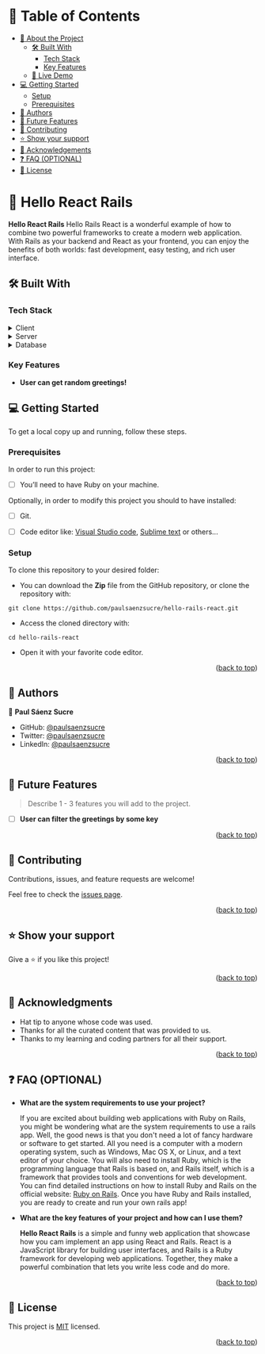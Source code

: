 <a name="readme-top"></a>

# 📗 Table of Contents

- [📖 About the Project](#about-project)
  - [🛠 Built With](#built-with)
    - [Tech Stack](#tech-stack)
    - [Key Features](#key-features)
  - [🚀 Live Demo](#live-demo)
- [💻 Getting Started](#getting-started)
  - [Setup](#setup)
  - [Prerequisites](#prerequisites)
- [👥 Authors](#authors)
- [🔭 Future Features](#future-features)
- [🤝 Contributing](#contributing)
- [⭐️ Show your support](#support)
- [🙏 Acknowledgements](#acknowledgements)
- [❓ FAQ (OPTIONAL)](#faq)
- [📝 License](#license)

# 📖 Hello React Rails <a name="about-project"></a>

**Hello React Rails** Hello Rails React is a wonderful example of how to combine two powerful frameworks to create a modern web application. With Rails as your backend and React as your frontend, you can enjoy the benefits of both worlds: fast development, easy testing, and rich user interface.

## 🛠 Built With <a name="built-with"></a>

### Tech Stack <a name="tech-stack"></a>

<details>
  <summary>Client</summary>
  <ul>
    <li><a href="https://reactjs.org/">React.js</a></li>
    <li><a href="https://redux-toolkit.js.org/">Redux Toolkit</a></li>
  </ul>
</details>

<details>
  <summary>Server</summary>
  <ul>
    <li><a href="https://rubyonrails.org/">Ruby on Rails</a></li>
  </ul>
</details>

<details>
<summary>Database</summary>
  <ul>
    <li><a href="https://www.postgresql.org/">PostgreSQL</a></li>
  </ul>
</details>

### Key Features <a name="key-features"></a>

- **User can get random greetings!**

## 💻 Getting Started <a name="getting-started"></a>

To get a local copy up and running, follow these steps.

### Prerequisites

In order to run this project:

- [ ] You’ll need to have Ruby on your machine.

Optionally, in order to modify this project you should to have installed:

- [ ] Git.

- [ ] Code editor like: [Visual Studio code](https://code.visualstudio.com/), [Sublime text](https://www.sublimetext.com/) or others...

### Setup

To clone this repository to your desired folder:

- You can download the **Zip** file from the GitHub repository, or clone the repository with:

```console
git clone https://github.com/paulsaenzsucre/hello-rails-react.git
```

- Access the cloned directory with:

```console
cd hello-rails-react
```

- Open it with your favorite code editor.

<p align="right">(<a href="#readme-top">back to top</a>)</p>

## 👥 Authors <a name="authors"></a>

👤 **Paul Sáenz Sucre**

- GitHub: [@paulsaenzsucre](https://github.com/paulsaenzsucre)
- Twitter: [@paulsaenzsucre](https://twitter.com/paulsaenzsucre)
- LinkedIn: [@paulsaenzsucre](https://www.linkedin.com/in/paulsaenzsucre)


<p align="right">(<a href="#readme-top">back to top</a>)</p>

## 🔭 Future Features <a name="future-features"></a>

> Describe 1 - 3 features you will add to the project.

- [ ] **User can filter the greetings by some key**

<p align="right">(<a href="#readme-top">back to top</a>)</p>

## 🤝 Contributing <a name="contributing"></a>

Contributions, issues, and feature requests are welcome!

Feel free to check the [issues page](../../issues/).

<p align="right">(<a href="#readme-top">back to top</a>)</p>

## ⭐️ Show your support <a name="support"></a>

Give a ⭐️ if you like this project!

<p align="right">(<a href="#readme-top">back to top</a>)</p>

## 🙏 Acknowledgments <a name="acknowledgements"></a>

- Hat tip to anyone whose code was used.
- Thanks for all the curated content that was provided to us.
- Thanks to my learning and coding partners for all their support.

<p align="right">(<a href="#readme-top">back to top</a>)</p>

## ❓ FAQ (OPTIONAL) <a name="faq"></a>

- **What are the system requirements to use your project?**

  If you are excited about building web applications with Ruby on Rails, you might be wondering what are the system requirements to use a rails app. Well, the good news is that you don't need a lot of fancy hardware or software to get started. All you need is a computer with a modern operating system, such as Windows, Mac OS X, or Linux, and a text editor of your choice. You will also need to install Ruby, which is the programming language that Rails is based on, and Rails itself, which is a framework that provides tools and conventions for web development. You can find detailed instructions on how to install Ruby and Rails on the official website: [Ruby on Rails](https://rubyonrails.org/). Once you have Ruby and Rails installed, you are ready to create and run your own rails app!

- **What are the key features of your project and how can I use them?**

  **Hello React Rails** is a simple and funny  web application that showcase how you cam implement an app using React and Rails. React is a JavaScript library for building user interfaces, and Rails is a Ruby framework for developing web applications. Together, they make a powerful combination that lets you write less code and do more.

<p align="right">(<a href="#readme-top">back to top</a>)</p>

## 📝 License <a name="license"></a>

This project is [MIT](./LICENSE) licensed.

<p align="right">(<a href="#readme-top">back to top</a>)</p>
